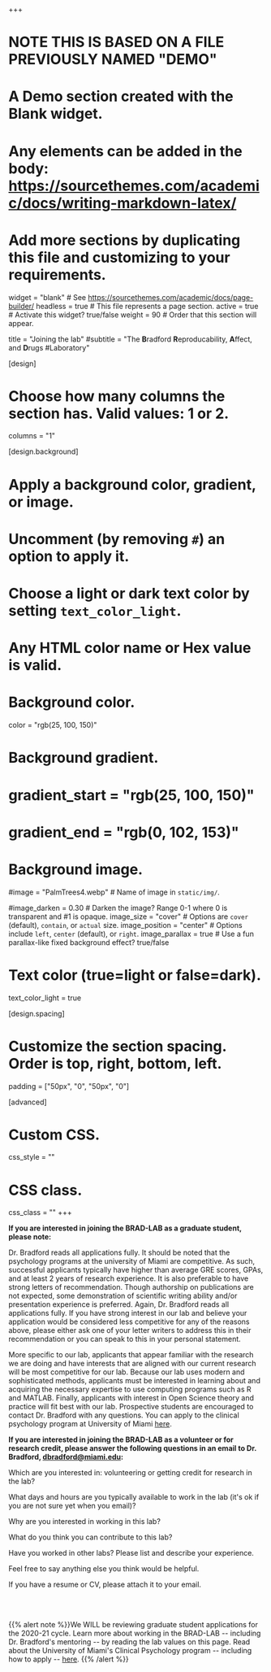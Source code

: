 +++
# NOTE THIS IS BASED ON A FILE PREVIOUSLY NAMED "DEMO"
# A Demo section created with the Blank widget.
# Any elements can be added in the body: https://sourcethemes.com/academic/docs/writing-markdown-latex/
# Add more sections by duplicating this file and customizing to your requirements.

widget = "blank"  # See https://sourcethemes.com/academic/docs/page-builder/
headless = true  # This file represents a page section.
active = true  # Activate this widget? true/false
weight = 90  # Order that this section will appear.


title = "Joining the lab"
#subtitle = "The **B**radford **R**eproducability, **A**ffect, and **D**rugs #Laboratory"

[design]
  # Choose how many columns the section has. Valid values: 1 or 2.
  columns = "1"

[design.background]
  # Apply a background color, gradient, or image.
  #   Uncomment (by removing `#`) an option to apply it.
  #   Choose a light or dark text color by setting `text_color_light`.
  #   Any HTML color name or Hex value is valid.

  # Background color.
   color = "rgb(25, 100, 150)"
  
# Background gradient.
  # gradient_start = "rgb(25, 100, 150)"
  # gradient_end = "rgb(0, 102, 153)"
  
  # Background image.
  #image = "PalmTrees4.webp"  # Name of image in `static/img/`.
  
  #image_darken = 0.30  # Darken the image? Range 0-1 where 0 is transparent and #1 is opaque.
  image_size = "cover"  #  Options are `cover` (default), `contain`, or `actual` size.
  image_position = "center"  # Options include `left`, `center` (default), or `right`.
  image_parallax = true  # Use a fun parallax-like fixed background effect? true/false

  # Text color (true=light or false=dark).
  text_color_light = true

[design.spacing]
  # Customize the section spacing. Order is top, right, bottom, left.
  padding = ["50px", "0", "50px", "0"]

[advanced]
 # Custom CSS. 
 css_style = ""
 
 # CSS class.
 css_class = ""
+++

**If you are interested in joining the BRAD-LAB as a graduate student, please note:**  

Dr. Bradford reads all applications fully. It should be noted that the psychology programs at the university of Miami are competitive. As such, successful applicants typically have higher than average GRE scores, GPAs, and at least 2 years of research experience. It is also preferable to have strong letters of recommendation. Though authorship on publications are not expected, some demonstration of scientific writing ability and/or presentation experience is preferred. Again, Dr. Bradford reads all applications fully. If you have strong interest in our lab and believe your application would be considered less competitive for any of the reasons above, please either ask one of your letter writers to address this in their recommendation or you can speak to this in your personal statement.

More specific to our lab, applicants that appear familiar with the research we are doing and have interests that are aligned with our current research will be most competitive for our lab. Because our lab uses modern and sophisticated methods, applicants must be interested in learning about and acquiring the necessary expertise to use computing programs such as R and MATLAB. Finally, applicants with interest in Open Science theory and practice will fit best with our lab. Prospective students are encouraged to contact Dr. Bradford with any questions. You can apply to the clinical psychology program at University of Miami [here](https://www.psy.miami.edu/graduate/how-to-apply/index.html).
 

**If you are interested in joining the BRAD-LAB as a volunteer or for research credit, please answer the following questions in an email to Dr. Bradford, dbradford@miami.edu:**   

Which are you interested in: volunteering or getting credit for research in the lab?  

What days and hours are you typically available to work in the lab (it's ok if you are not sure yet when you email)?  

Why are you interested in working in this lab?  

What do you think you can contribute to this lab?  

Have you worked in other labs? Please list and describe your experience.  

Feel free to say anything else you think would be helpful.  

If you have a resume or CV, please attach it to your email.  


<br/>
<br/>

{{% alert note %}}We WILL be reviewing graduate student applications for the 2020-21 cycle. Learn more about working in the BRAD-LAB -- including Dr. Bradford's mentoring -- by reading the lab values on this page. Read about the University of Miami's Clinical Psychology program -- including how to apply -- [here](https://www.psy.miami.edu/graduate/clinical-program/).
{{% /alert %}}

